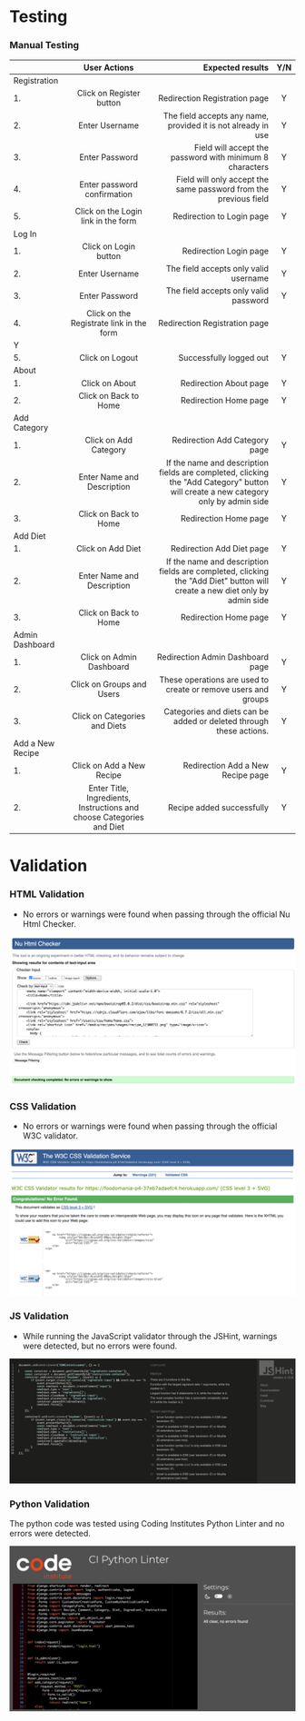 # Testing

### Manual Testing


|  | User Actions| Expected results   | Y/N | 
|:-----|:--------:|------:| :-------: | 
| Registration |  |  |  | 
| 1.  |  Click on Register button   |  Redirection Registration page  | Y |
| 2.  | Enter Username  |  The field accepts any name, provided it is not already in use   |  Y |
| 3.  |  Enter Password   |  Field will accept the password with minimum 8 characters | Y |
| 4.  |  Enter password confirmation | Field will only accept the same password from the previous field | Y |
| 5. |  Click on the Login link in the form  |  Redirection to Login page  | Y |
| Log In |  |  |  | 
| 1.  |  Click on Login button   |  Redirection Login page  | Y |
| 2.  |  Enter Username  | The field accepts only valid username  | Y |
| 3.  |  Enter Password   | The field accepts only valid password | Y |
| 4.  |  Click on the Registrate link in the form   |  Redirection Registration page  | 
Y |
| 5.  |  Click on Logout   | Successfully logged out  | Y |
| About|  |  |  | 
| 1.  |  Click on About   |  Redirection About page  | Y |
| 2.  |  Click on Back to Home   |  Redirection Home page  | Y |
| Add Category |  |  |  | 
| 1.  |  Click on Add Category  |  Redirection Add Category page  | Y |
| 2.  |  Enter Name and Description  | If the name and description fields are completed, clicking the "Add Category" button will create a new category only by admin side | Y |
| 3.  |  Click on Back to Home |  Redirection Home page  | Y |
| Add Diet |  |  |  | 
| 1.  |  Click on Add Diet  |  Redirection Add Diet page  | Y |
| 2.  |  Enter Name and Description  | If the name and description fields are completed, clicking the "Add Diet" button will create a new diet only by admin side | Y |
| 3.  |  Click on Back to Home |  Redirection Home page  | Y |
| Admin Dashboard |  |  |  | 
| 1.  |  Click on Admin Dashboard |  Redirection Admin Dashboard page  | Y |
| 2.  |  Click on Groups and Users  | These operations are used to create or remove users and groups | Y |
| 3.  |  Click on Categories and Diets  |  Categories and diets can be added or deleted through these actions.  | Y |
| Add a New Recipe |  |  |  |
| 1.  |  Click on Add a New Recipe |  Redirection Add a New Recipe page  | Y |
| 2.  | Enter Title, Ingredients, Instructions and choose Categories and Diet  | Recipe added successfully | Y |


# Validation

### HTML Validation
 
* No errors or warnings were found when passing through the official Nu Html Checker.

![image](media/recipes/images/htmlvalidator.png)

### CSS Validation


* No errors or warnings were found when passing through the official W3C validator.

![image](media/recipes/images/cssvalidations.png)


### JS Validation

* While running the JavaScript validator through the JSHint, warnings were detected, but no errors were found.

![image](media/recipes/images/jsvalidation.png)

### Python Validation

The python code was tested using Coding Institutes Python Linter and no errors were detected.


![image](media/recipes/images/pythonvalidation.png)



